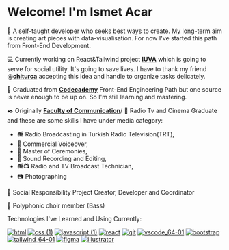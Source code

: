 # Welcome! I'm Ismet Acar

:seedling: A self-taught developer who seeks best ways to create. My long-term aim is creating art pieces with data-visualisation. For now I've started this path from Front-End Development.

:computer: Currently working on React&Tailwind project **[IUVA](https://github.com/chiturca/iuva)** which is going to serve for social utility. It's going to save lives. I have to thank my friend @**[chiturca](https://github.com/chiturca)** accepting this idea and handle to organize tasks delicately.

:dart: Graduated from **[Codecademy](https://www.codecademy.com)** Front-End Engineering Path but one source is never enough to be up on. So I'm still learning and mastering.

:black_nib: Originally **[Faculty of Communication](http://www.ilef.ankara.edu.tr/en/mainpage/)**/ :movie_camera: Radio Tv and Cinema Graduate and these are some skills I have under media category:

- :radio: Radio Broadcasting in Turkish Radio Television(TRT),
- :microphone: Commercial Voiceover,
- :tophat: Master of Ceremonies,
- :minidisc: Sound Recording and Editing,
- :radio::tv: Radio and TV Broadcast Technician,
- :camera: Photographing

🤝 Social Responsibility Project Creator, Developer and Coordinator

:musical_keyboard: Polyphonic choir member (Bass)

Technologies I've Learned and Using Currently:

[![html](https://github.com/acarismet/acarsimet/assets/92929366/e709ab87-b443-4d73-a7bb-1e398e341edd)](https://developer.mozilla.org/en-US/docs/Web/HTML) [![css (1)](https://github.com/acarismet/acarsimet/assets/92929366/92549068-c08d-45a0-8cdd-a8b1bf35542e)](https://developer.mozilla.org/en-US/docs/Web/CSS) [![javascript (1)](https://github.com/acarismet/acarsimet/assets/92929366/9a6e08a8-ffd9-41c3-a4be-c736ac8e5708)](https://developer.mozilla.org/en-US/docs/Web/JavaScript) [![react](https://github.com/acarismet/acarsimet/assets/92929366/687f8a65-c537-469d-b3b8-2389b163373c)](https://react.dev/learn) [![git](https://github.com/acarismet/acarsimet/assets/92929366/71955f68-8f9e-4660-9113-a099b9c2b4fb)](https://git-scm.com) [![vscode_64-01](https://github.com/acarismet/acarsimet/assets/92929366/87e02c22-5d51-409b-b4f5-744656dce080)](https://code.visualstudio.com) [![bootstrap](https://github.com/acarismet/acarsimet/assets/92929366/f721b694-c60a-4c1d-88c9-423cf7803011)](https://getbootstrap.com) [![tailwind_64-01](https://github.com/acarismet/acarsimet/assets/92929366/f07a9a1e-826c-4910-85f0-e2e710d23869)](https://tailwindui.com/?ref=top) [![figma](https://github.com/acarismet/acarsimet/assets/92929366/15861594-75a4-4b32-bbf0-4471c6adba88)](https://www.figma.com) [![illustrator](https://github.com/acarismet/acarsimet/assets/92929366/928bdade-ea11-4259-a787-1948ca130829)](https://www.adobe.com/products/illustrator.html)
